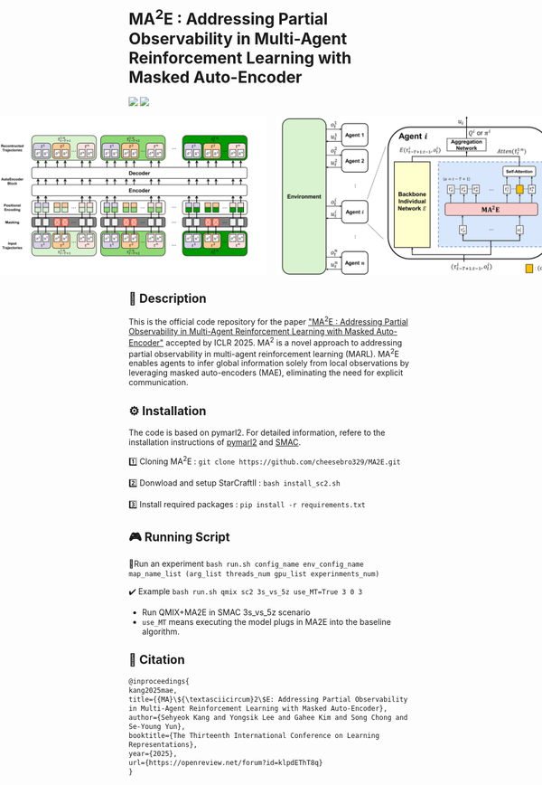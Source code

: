 # MA<sup>2</sup>E : Addressing Partial Observability in Multi-Agent Reinforcement Learning with Masked Auto-Encoder
<a href="[https://arxiv.org/abs/2405.19806](https://openreview.net/forum?id=klpdEThT8q&referrer=%5BAuthor%20Console%5D(%2Fgroup%3Fid%3DICLR.cc%2F2025%2FConference%2FAuthors%23your-submissions))"><img src="https://img.shields.io/badge/Paper-OpenReview-Green"></a>
<a href="[📌 Citation으로 이동](#-citation)
"><img src="https://img.shields.io/badge/Paper-BibTex-yellow"></a>

<div style="display: flex; justify-content: center; gap: 20px;">
  <img src="./assets/figure2.jpg" alt="" width="500">
  <img src="./assets/figure3.jpg" alt="" width="500">
</div>

## 🎯 Description 
This is the official code repository for the paper ["MA<sup>2</sup>E : Addressing Partial Observability in Multi-Agent Reinforcement Learning with Masked Auto-Encoder"](https://openreview.net/forum?id=klpdEThT8q&referrer=%5BAuthor%20Console%5D(%2Fgroup%3Fid%3DICLR.cc%2F2025%2FConference%2FAuthors%23your-submissions)) accepted by ICLR 2025.
MA<sup>2</sup> is a novel approach to addressing partial observability in multi-agent reinforcement learning (MARL). MA<sup>2</sup>E enables agents to infer global information solely from local observations by leveraging masked auto-encoders (MAE), eliminating the need for explicit communication.


## ⚙️ Installation
The code is based on pymarl2. 
For detailed information, refere to the installation instructions of [pymarl2](https://github.com/hijkzzz/pymarl2) and [SMAC](https://github.com/oxwhirl/smac).

1️⃣ Cloning MA<sup>2</sup>E : `git clone https://github.com/cheesebro329/MA2E.git`

2️⃣ Donwload and setup StarCraftII : `bash install_sc2.sh`

3️⃣ Install required packages : `pip install -r requirements.txt`


## 🎮 Running Script

🏃Run an experiment
`bash run.sh config_name env_config_name map_name_list (arg_list threads_num gpu_list experinments_num)`

✔️ Example
`bash run.sh qmix sc2 3s_vs_5z use_MT=True 3 0 3`
* Run QMIX+MA2E in SMAC 3s_vs_5z scenario
* `use_MT` means executing the model plugs in MA2E into the baseline algorithm. 


## 📌 Citation
<a name="bibtex"></a>
```bibtext
@inproceedings{
kang2025mae,
title={{MA}\${\textasciicircum}2\$E: Addressing Partial Observability in Multi-Agent Reinforcement Learning with Masked Auto-Encoder},
author={Sehyeok Kang and Yongsik Lee and Gahee Kim and Song Chong and Se-Young Yun},
booktitle={The Thirteenth International Conference on Learning Representations},
year={2025},
url={https://openreview.net/forum?id=klpdEThT8q}
}
```
